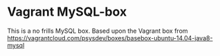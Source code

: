 Vagrant MySQL-box
=================

This is a no frills MySQL box. Based upon the Vagrant box from https://vagrantcloud.com/psysdev/boxes/basebox-ubuntu-14.04-java8-mysql

